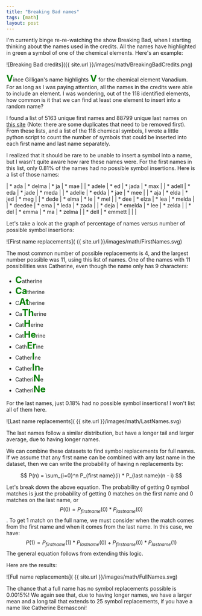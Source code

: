 ```yaml
---
title: "Breaking Bad names"
tags: [math]
layout: post
---
```


I'm currently binge re-re-watching the show Breaking Bad, when I starting
thinking about the names used in the credits.
All the names have highlighted in green a symbol of one of the
chemical elements.
Here's an example:

![Breaking Bad credits]({{ site.url }}/images/math/BreakingBadCredits.png)

<span style="color: green; font-weight: bold; font-size: 18pt;">V</span>ince Gilligan's name
highlights <span style="color: green; font-weight: bold; font-size: 18pt;">V</span>
for the chemical element Vanadium.
For as long as I was paying attention, all the names in the
credits were able to include an element.
I was wondering, out of the 118 identified elements, how common
is it that we can find at least one element to insert into a random name?

I found a list of 5163 unique first names and
88799 unique last names on
[this site](http://www.quietaffiliate.com/free-first-name-and-last-name-databases-csv-and-sql/)
(Note: there are some duplicates that need to be removed first).
From these lists, and a list of the 118 chemical symbols,
I wrote a little python script to count the number
of symbols that could be inserted into each first name and
last name separately.

I realized that it should be rare to be unable to insert a symbol
into a name, but I wasn't quite aware how rare these names were.
For the first names in this list, only 0.81% of the names
had no possible symbol insertions.
Here is a list of those names:

| * ada | * delma | * ja  | * mae |
| * adele | * ed  | * jada  | * max |
| * adell | * eda | * jade  | * meda |
| * adelle  | * edda  | * jae | * mee |
| * aja | * elda  | * jed | * meg |
| * dede  | * elma  | * le  | * mel |
| * dee | * elza  | * lea | * melda |
| * deedee  | * ema | * leda  | * zada |
| * deja  | * emelda  | * lee | * zelda |
| * del | * emma  | * ma  | * zelma |
| * dell  | * emmett | | |

Let's take a look at the graph of percentage of names
versus number of possible symbol insertions:

![First name replacements]( {{ site.url }}/images/math/FirstNames.svg)

The most common number of possible replacements is 4, and the
largest number possible was 11, using this list of names.
One of the names with 11 possibilities was Catherine, even though
the name only has 9 characters:

+ <span style="color: green; font-weight: bold; font-size: 18pt;">C</span>atherine
+ <span style="color: green; font-weight: bold; font-size: 18pt;">Ca</span>therine
+ C<span style="color: green; font-weight: bold; font-size: 18pt;">At</span>herine
+ Ca<span style="color: green; font-weight: bold; font-size: 18pt;">Th</span>erine
+ Cat<span style="color: green; font-weight: bold; font-size: 18pt;">H</span>erine
+ Cat<span style="color: green; font-weight: bold; font-size: 18pt;">He</span>rine
+ Cath<span style="color: green; font-weight: bold; font-size: 18pt;">Er</span>ine
+ Cather<span style="color: green; font-weight: bold; font-size: 18pt;">I</span>ne
+ Cather<span style="color: green; font-weight: bold; font-size: 18pt;">In</span>e
+ Catheri<span style="color: green; font-weight: bold; font-size: 18pt;">N</span>e
+ Catheri<span style="color: green; font-weight: bold; font-size: 18pt;">Ne</span>


For the last names, just 0.18% had no possible symbol
insertions!
I won't list all of them here.

![Last name replacements]( {{ site.url }}/images/math/LastNames.svg)

The last names follow a similar distribution, but have a longer
tail and larger average, due to having longer names.

We can combine these datasets to find symbol replacements for
full names.
If we assume that any first name can be combined with any last name
in the dataset, then we can write the probability of having
n replacements by:

$$ P(n) = \sum_{i=0}^n P_{first name}(i) * P_{last name}(n - i) $$

Let's break down the above equation.
The probability of getting 0 symbol matches is just the probability
of getting 0 matches on the first name and 0 matches on the last name,
or $$ P(0) = P_{firstname}(0) * P_{lastname}(0) $$.
To get 1 match on the full name, we must consider when the match
comes from the first name and when it comes from the last name.
In this case, we have:
$$P(1) = P_{firstname}(1)*P_{lastname}(0) + P_{firstname}(0)*P_{lastname}(1)$$
The general equation follows from extending this logic.

Here are the results:

![Full name replacements]( {{ site.url }}/images/math/FullNames.svg)

The chance that a full name has no symbol replacements possible is 0.0015%!
We again see that, due to having longer names, we have a larger
mean and a long tail that extends to 25 symbol replacements, if
you have a name like Catherine Bernasconi!

